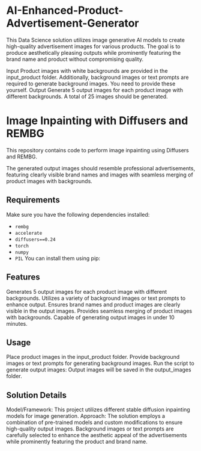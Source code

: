 # AI-Enhanced-Product-Advertisement-Generator
This Data Science solution utilizes image generative AI models to create high-quality advertisement images for various products. The goal is to produce aesthetically pleasing outputs while prominently featuring the brand name and product without compromising quality.

Input
Product images with white backgrounds are provided in the input_product folder. Additionally, background images or text prompts are required to generate background images. You need to provide these yourself.
Output
Generate 5 output images for each product image with different backgrounds. A total of 25 images should be generated.
# Image Inpainting with Diffusers and REMBG


This repository contains code to perform image inpainting using Diffusers and REMBG.

The generated output images should resemble professional advertisements, featuring clearly visible brand names and images with seamless merging of product images with backgrounds.

## Requirements

Make sure you have the following dependencies installed:

- `rembg`
- `accelerate`
- `diffusers==0.24`
- `torch`
- `numpy`
- `PIL`
You can install them using pip:

## Features
Generates 5 output images for each product image with different backgrounds.
Utilizes a variety of background images or text prompts to enhance output.
Ensures brand names and product images are clearly visible in the output images.
Provides seamless merging of product images with backgrounds.
Capable of generating output images in under 10 minutes.
## Usage
Place product images in the input_product folder.
Provide background images or text prompts for generating background images.
Run the script to generate output images:
Output images will be saved in the output_images folder.

## Solution Details
Model/Framework: This project utilizes different stable diffusion inpainting models for image generation.
Approach: The solution employs a combination of pre-trained models and custom modifications to ensure high-quality output images. Background images or text prompts are carefully selected to enhance the aesthetic appeal of the advertisements while prominently featuring the product and brand name.

